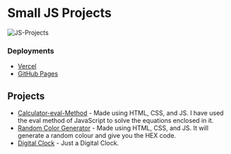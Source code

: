 # Small JS Projects
![JS-Projects](https://socialify.git.ci/harsh1x4/JS-Projects/image?font=KoHo&language=1&name=1&owner=1&pattern=Charlie%20Brown&theme=Dark)
### Deployments
- [Vercel](https://js-projects-harsh1x4.vercel.app)
- [GitHub Pages](https://harsh1x4.github.io/JS-Projects/)

## Projects
- [Calculator-eval-Method](https://github.com/harsh1x4/Small-JS-Projects/tree/master/Calculator-eval-Method) - Made using HTML, CSS, and JS. I have used the eval method of JavaScript to solve the equations enclosed in it.
- [Random Color Generator](https://github.com/harsh1x4/Small-JS-Projects/tree/master/RandomColorGenerator) - Made using HTML, CSS, and JS. It will generate a random colour and give you the HEX code.
- [Digital Clock](https://github.com/harsh1x4/JS-Projects/tree/master/Digital-Clock) - Just a Digital Clock.
